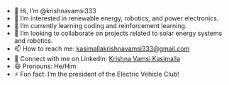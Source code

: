 - 👋 Hi, I’m @krishnavamsi333
- 👀 I’m interested in renewable energy, robotics, and power electronics.
- 🌱 I’m currently learning coding and reinforcement learning.
- 💞️ I’m looking to collaborate on projects related to solar energy systems and robotics.
- 📫 How to reach me: [kasimallakrishnavamsi333@gmail.com](mailto:kasimallakrishnavamsi333@gmail.com)
- 🔗 Connect with me on LinkedIn: [Krishna Vamsi Kasimalla](https://www.linkedin.com/in/krishna-vamsi-kasimalla-0a0954285?utm_source=share&utm_campaign=share_via&utm_content=profile&utm_medium=android_app)
- 😄 Pronouns: He/Him
- ⚡ Fun fact: I’m the president of the Electric Vehicle Club!